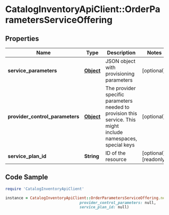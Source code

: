 # CatalogInventoryApiClient::OrderParametersServiceOffering

## Properties

Name | Type | Description | Notes
------------ | ------------- | ------------- | -------------
**service_parameters** | [**Object**](.md) | JSON object with provisioning parameters | [optional] 
**provider_control_parameters** | [**Object**](.md) | The provider specific parameters needed to provision this service. This might include namespaces, special keys | [optional] 
**service_plan_id** | **String** | ID of the resource | [optional] [readonly] 

## Code Sample

```ruby
require 'CatalogInventoryApiClient'

instance = CatalogInventoryApiClient::OrderParametersServiceOffering.new(service_parameters: null,
                                 provider_control_parameters: null,
                                 service_plan_id: null)
```


